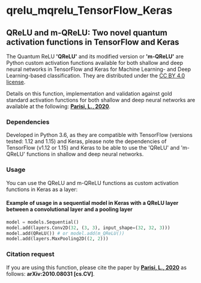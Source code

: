 # qrelu_mqrelu_TensorFlow_Keras
## QReLU and m-QReLU: Two novel quantum activation functions in TensorFlow and Keras

The Quantum ReLU **'QReLU'** and its modified version or **'m-QReLU'** are Python custom activation functions available for both shallow and deep neural networks in TensorFlow and Keras for Machine Learning- and Deep Learning-based classification. They are distributed under the [CC BY 4.0 license](http://creativecommons.org/licenses/by/4.0/).

Details on this function, implementation and validation against gold standard activation functions for both shallow and deep neural networks are available at the following: **[Parisi, L., 2020](https://arxiv.org/abs/2010.08031)**. 


### Dependencies

Developed in Python 3.6, as they are compatible with TensorFlow (versions tested: 1.12 and 1.15) and Keras, please note the dependencies of TensorFlow (v1.12 or 1.15) and Keras to be able to use the 'QReLU' and 'm-QReLU' functions in shallow and deep neural networks.


### Usage

You can use the QReLU and m-QReLU functions as custom activation functions in Keras as a layer:

#### Example of usage in a sequential model in Keras with a QReLU layer between a convolutional layer and a pooling layer

```python
model = models.Sequential()
model.add(layers.Conv2D(32, (3, 3), input_shape=(32, 32, 3)))
model.add(QReLU()) # or model.add(m_QReLU()) 
model.add(layers.MaxPooling2D((2, 2)))
```

### Citation request

If you are using this function, please cite the paper by **[Parisi, L., 2020](https://arxiv.org/abs/2010.08031)** as follows: **arXiv:2010.08031 [cs.CV]**.
